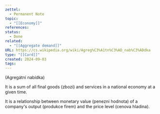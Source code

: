 ```yaml
---
zettel:
  - Permanent Note
topic:
  - "[[Economy]]"
references: 
status:
  - Done
related:
  - "[[Aggregate demand]]"
URL: https://cs.wikipedia.org/wiki/Agreg%C3%A1tn%C3%AD_nab%C3%ADdka
type: "[[Card]]"
created: 2024-09-03
tags:
---
```

(Agregátní nabídka)

It is a sum of all final goods (zbozi) and services in a national economy at a given time.

It is a relationship between monetary value (penezni hodnota) of a company's output (produkce firem) and the price level (cenova hladina).